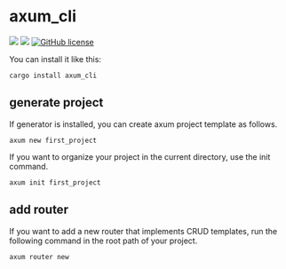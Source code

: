 # axum_cli

![](https://img.shields.io/badge/language-Rust-red) ![](https://img.shields.io/badge/version-0.2.0-brightgreen) [![GitHub license](https://img.shields.io/badge/license-MIT-blue.svg)](https://github.com/myyrakle/axum_cli/blob/master/LICENSE)

You can install it like this:

```
cargo install axum_cli
```

## generate project

If generator is installed, you can create axum project template as follows.

```
axum new first_project
```

If you want to organize your project in the current directory, use the init command.

```
axum init first_project
```

## add router

If you want to add a new router that implements CRUD templates, run the following command in the root path of your project.

```
axum router new
```
